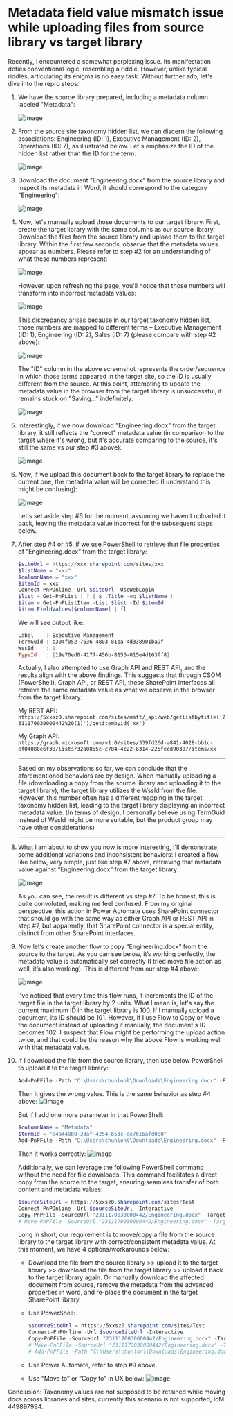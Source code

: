 # Metadata field value mismatch issue while uploading files from source library vs target library

Recently, I encountered a somewhat perplexing issue. Its manifestation defies conventional logic, resembling a riddle. However, unlike typical riddles, articulating its enigma is no easy task. Without further ado, let's dive into the repro steps:  

1. We have the source library prepared, including a metadata column labeled "Metadata":

   ![image](https://github.com/Chunlong101/SharePointScripts/assets/9314578/ae866e5b-f546-4226-9b41-5999fd21664d)

2. From the source site taxonomy hidden list, we can discern the following associations: Engineering (ID: 1), Executive Management (ID: 2), Operations (ID: 7), as illustrated below. Let's emphasize the ID of the hidden list rather than the ID for the term:

   ![image](https://github.com/Chunlong101/SharePointScripts/assets/9314578/b1399a80-adf0-4a93-bc84-701f60a57f1d)

3. Download the document "Engineering.docx" from the source library and inspect its metadata in Word, it should correspond to the category "Engineering":

   ![image](https://github.com/Chunlong101/SharePointScripts/assets/9314578/af2112fc-cf26-46a8-a53e-4cb832bfe2c7)

4. Now, let's manually upload those documents to our target library. First, create the target library with the same columns as our source library. Download the files from the source library and upload them to the target library. Within the first few seconds, observe that the metadata values appear as numbers. Please refer to step #2 for an understanding of what these numbers represent:

   ![image](https://github.com/Chunlong101/SharePointScripts/assets/9314578/5fd3dafd-6f66-4f45-9f04-85d887f28ef0)

   However, upon refreshing the page, you'll notice that those numbers will transform into incorrect metadata values:

   ![image](https://github.com/Chunlong101/SharePointScripts/assets/9314578/6866335e-ddb0-46e3-9383-fb8f2de4ac4f)
   
   This discrepancy arises because in our target taxonomy hidden list, those numbers are mapped to different terms – Executive Management (ID: 1), Engineering (ID: 2), Sales (ID: 7) (please compare with step #2 above):

   ![image](https://github.com/Chunlong101/SharePointScripts/assets/9314578/a3c2106d-5d4e-4dae-ab7e-e3b0da9da4a7)
   
   The "ID" column in the above screenshot represents the order/sequence in which those terms appeared in the target site, so the ID is usually different from the source. At this point, attempting to update the metadata value in the browser from the target library is unsuccessful, it remains stuck on "Saving..." indefinitely:  

   ![image](https://github.com/Chunlong101/SharePointScripts/assets/9314578/367f8e02-7c89-4d3b-b2fb-525547efd1d8)
   

5. Interestingly, if we now download "Engineering.docx" from the target library, it still reflects the "correct" metadata value (in comparison to the target where it's wrong, but it's accurate comparing to the source, it's still the same vs our step #3 above):  

   ![image](https://github.com/Chunlong101/SharePointScripts/assets/9314578/16a17109-27fc-456a-ae74-987c160b88f5)

6. Now, if we upload this document back to the target library to replace the current one, the metadata value will be corrected (I understand this might be confusing):

   ![image](https://github.com/Chunlong101/SharePointScripts/assets/9314578/47912a8c-6c90-46ce-8afe-f60005b4a3e3)
   
   Let's set aside step #6 for the moment, assuming we haven't uploaded it back, leaving the metadata value incorrect for the subsequent steps below. 

7. After step #4 or #5, if we use PowerShell to retrieve that file properties of “Engineering.docx” from the target library:

   ```powershell
   $siteUrl = https://xxx.sharepoint.com/sites/xxx
   $listName = "xxx"
   $columnName = "xxx"
   $itemId = xxx
   Connect-PnPOnline -Url $siteUrl -UseWebLogin
   $list = Get-PnPList | ? { $_.Title -eq $listName }
   $item = Get-PnPListItem -List $list -Id $itemId
   $item.FieldValues[$columnName] | fl
   ```

   We will see output like:

   ```powershell
   Label    : Executive Management
   TermGuid : c304f052-7636-4803-81ba-4d338901ba9f
   WssId    : 1
   TypeId   : {19e70ed0-4177-456b-8156-015e4d163ff8}
   ```

   Actually, I also attempted to use Graph API and REST API, and the results align with the above findings. This suggests that through CSOM (PowerShell), Graph API, or REST API, these SharePoint interfaces all retrieve the same metadata value as what we observe in the browser from the target library.

   My REST API:  
   `https://5xxsz0.sharepoint.com/sites/msft/_api/web/getlistbytitle('2311170030000442%20(1)')/getitembyid('xx')`

   My Graph API:  
   `https://graph.microsoft.com/v1.0/sites/339fd26d-a841-4028-bb1c-ef04080e6f38/lists/32a0855c-c784-4c22-8314-225fecd90387/items/xx`

   -----

   Based on my observations so far, we can conclude that the aforementioned behaviors are by design. When manually uploading a file (downloading a copy from the source library and uploading it to the target library), the target library utilizes the WssId from the file. However, this number often has a different mapping in the target taxonomy hidden list, leading to the target library displaying an incorrect metadata value. (In terms of design, I personally believe using TermGuid instead of WssId might be more suitable, but the product group may have other considerations)

   -----

8. What I am about to show you now is more interesting, I'll demonstrate some additional variations and inconsistent behaviors: I created a flow like below, very simple, just like step #7 above, retrieving that metadata value against “Engineering.docx” from the target library:

   ![image](https://github.com/Chunlong101/SharePointScripts/assets/9314578/153af067-e487-4d3c-b23e-a797e5cff5c3)
   
   As you can see, the result is different vs step #7. To be honest, this is quite convoluted, making me feel confused. From my original perspective, this action in Power Automate uses SharePoint connector that should go with the same way as either Graph API or REST API in step #7, but apparently, that SharePoint connector is a special entity, distinct from other SharePoint interfaces.

9. Now let’s create another flow to copy “Engineering.docx” from the source to the target. As you can see below, it’s working perfectly, the metadata value is automatically set correctly (I tried move file action as well, it’s also working). This is different from our step #4 above:

   ![image](https://github.com/Chunlong101/SharePointScripts/assets/9314578/e7868159-10c8-4e39-b7d2-e6314b44f09a)
   
   I've noticed that every time this flow runs, it increments the ID of the target file in the target library by 2 units. What I mean is, let's say the current maximum ID in the target library is 100. If I manually upload a document, its ID should be 101. However, if I use Flow to Copy or Move the document instead of uploading it manually, the document's ID becomes 102. I suspect that Flow might be performing the upload action twice, and that could be the reason why the above Flow is working well with that metadata value.

10. If I download the file from the source library, then use below PowerShell to upload it to the target library:

    ```powershell
    Add-PnPFile -Path "C:\Users\chunlonl\Downloads\Engineering.docx" -Folder "2311170030000442%201"
    ```

    Then it gives the wrong value. This is the same behavior as step #4 above:
    ![image](https://github.com/Chunlong101/SharePointScripts/assets/9314578/4b88d1c8-868b-4c0a-91f4-02d4235cd254)

    But if I add one more parameter in that PowerShell:

    ```powershell
    $columnName = "Metadata"
    $termId = "e4a448b8-33af-4254-b53c-de7616afd080" 
    Add-PnPFile -Path "C:\Users\chunlonl\Downloads\Engineering.docx" -Folder "2311170030000442%201" -Values @{ $columnName = $termId }
    ```

    Then it works correctly:
    ![image](https://github.com/Chunlong101/SharePointScripts/assets/9314578/ba87993b-aa4a-4c93-aa98-32287723b858)

    Additionally, we can leverage the following PowerShell command without the need for file downloads. This command facilitates a direct copy from the source to the target, ensuring seamless transfer of both content and metadata values:

    ```powershell
    $sourceSiteUrl = https://5xxsz0.sharepoint.com/sites/Test
    Connect-PnPOnline -Url $sourceSiteUrl -Interactive
    Copy-PnPFile -SourceUrl "2311170030000442/Engineering.docx" -TargetUrl "/sites/MSFT/2311170030000442%201" -Overwrite -Force
    # Move-PnPFile -SourceUrl "2311170030000442/Engineering.docx" -TargetUrl "/sites/MSFT/2311170030000442%201" -Overwrite -Force
    ```

    Long in short, our requirement is to move/copy a file from the source library to the target library with correct/consistent metadata value. At this moment, we have 4 options/workarounds below:

    - Download the file from the source library >> upload it to the target library >> download the file from the target library >> upload it back to the target library again. Or manually download the affected document from source, remove the metadata from the advanced properties in word, and re-place the document in the target SharePoint library. 
    - Use PowerShell:

      ```powershell
      $sourceSiteUrl = https://5xxsz0.sharepoint.com/sites/Test
      Connect-PnPOnline -Url $sourceSiteUrl -Interactive
      Copy-PnPFile -SourceUrl "2311170030000442/Engineering.docx" -TargetUrl "/sites/MSFT/2311170030000442%201" -Overwrite -Force
      # Move-PnPFile -SourceUrl "2311170030000442/Engineering.docx" -TargetUrl "/sites/MSFT/2311170030000442%201" -Overwrite -Force
      # Add-PnPFile -Path "C:\Users\chunlonl\Downloads\Engineering.docx" -Folder "2311170030000442%201" -Values @{ $columnName = $termId }
      ```

    - Use Power Automate, refer to step #9 above.
    - Use “Move to” or “Copy to” in UX below:
      ![image](https://github.com/Chunlong101/SharePointScripts/assets/9314578/242dcacd-18f1-4463-a97a-5888a9852c38)

Conclusion: Taxonomy values are not supposed to be retained while moving docs across libraries and sites, currently this scenario is not supported, IcM 449897994. 